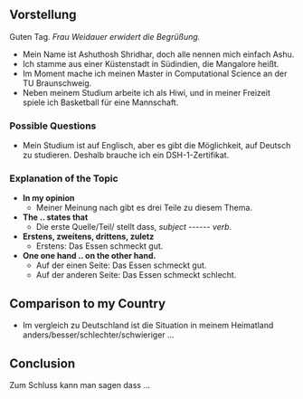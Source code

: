 
## Vorstellung
Guten Tag. 
*Frau Weidauer erwidert die Begrüßung.*
- Mein Name ist Ashuthosh Shridhar, doch alle nennen mich einfach Ashu. 
- Ich stamme aus einer Küstenstadt in Südindien, die Mangalore heißt. 
- Im Moment mache ich meinen Master in Computational Science an der TU Braunschweig. 
- Neben meinem Studium arbeite ich als Hiwi, und in meiner Freizeit spiele ich Basketball für eine Mannschaft.

### **Possible Questions**
- Mein Studium ist auf Englisch, aber es gibt die Möglichkeit, auf Deutsch zu studieren. Deshalb brauche ich ein DSH-1-Zertifikat.  

### **Explanation of the Topic**
- **In my opinion**
	- Meiner Meinung nach gibt es drei Teile zu diesem Thema.
- **The .. states that** 
	- Die erste Quelle/Teil/ stellt dass, *subject* ------ *verb*.
- **Erstens, zweitens, drittens,  zuletz**  
	- Erstens: Das Essen schmeckt gut.
- **One one hand .. on the other hand.** 
	- Auf der einen Seite: Das Essen schmeckt gut. 
	- Auf der anderen Seite: Das Essen schmeckt schlecht.
## Comparison to my Country
- Im vergleich zu Deutschland ist die Situation in meinem Heimatland anders/besser/schlechter/schwieriger ...

## Conclusion
Zum Schluss kann man sagen dass ...






